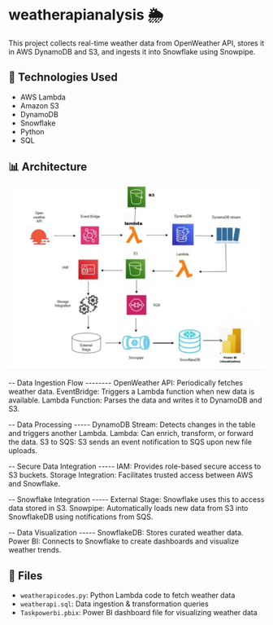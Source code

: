 # weatherapianalysis 🌦️

This project collects real-time weather data from OpenWeather API, stores it in AWS DynamoDB and S3, and ingests it into Snowflake using Snowpipe.

## 🔧 Technologies Used
- AWS Lambda
- Amazon S3
- DynamoDB
- Snowflake
- Python
- SQL

## 📊 Architecture

![Architecture Diagram](archweatherapi.jpeg)

-- Data Ingestion Flow --------
OpenWeather API: Periodically fetches weather data.
EventBridge: Triggers a Lambda function when new data is available.
Lambda Function: Parses the data and writes it to DynamoDB and S3.

-- Data Processing -----
DynamoDB Stream: Detects changes in the table and triggers another Lambda.
Lambda: Can enrich, transform, or forward the data.
S3 to SQS: S3 sends an event notification to SQS upon new file uploads.

-- Secure Data Integration -----
IAM: Provides role-based secure access to S3 buckets.
Storage Integration: Facilitates trusted access between AWS and Snowflake.

-- Snowflake Integration -----
External Stage: Snowflake uses this to access data stored in S3.
Snowpipe: Automatically loads new data from S3 into SnowflakeDB using notifications from SQS.

-- Data Visualization -----
SnowflakeDB: Stores curated weather data.
Power BI: Connects to Snowflake to create dashboards and visualize weather trends.


## 📁 Files
- `weatherapicodes.py`: Python Lambda code to fetch weather data
- `weatherapi.sql`: Data ingestion & transformation queries
- `Taskpowerbi.pbix`: Power BI dashboard file for visualizing weather data
